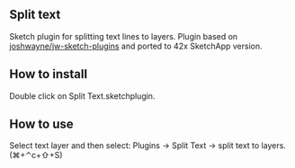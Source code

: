 ## Split text
Sketch plugin for splitting text lines to layers. Plugin based on [joshwayne/jw-sketch-plugins](https://github.com/joshwayne/jw-sketch-plugins/blob/master/Text/Split%20Combine%20Text.sketchplugin/Contents/Sketch/split.cocoascript) and ported to 42x SketchApp version.

## How to install
Double click on Split Text.sketchplugin.

## How to use
Select text layer and then select: Plugins -> Split Text -> split text to layers. (⌘+⌃c+⇧+S)